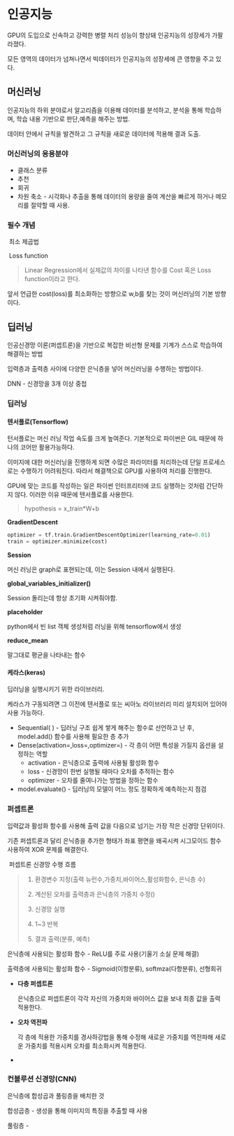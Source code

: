#  **인공지능**

GPU의 도입으로 신속하고 강력한 병렬 처리 성능이 향상돼 인공지능의 성장세가 가팔라졌다.

모든 영역의 데이터가 넘쳐나면서 빅데이터가 인공지능의 성장세에 큰 영향을 주고 있다.

## **머신러닝**

인공지능의 하위 분야로서 알고리즘을 이용해 데이터를 분석하고, 분석을 통해 학습하며, 학습 내용 기반으로 판단,예측을 해주는 방법.

데이터 안에서 규칙을 발견하고 그 규칙을 새로운 데이터에 적용해 결과 도출.

### 머신러닝의 응용분야

* 클래스 분류
* 추천
* 회귀
* 차원 축소 - 시각화나 추출을 통해 데이터의 용량을 줄여 계산을 빠르게 하거나 메모리를 절약할 때 사용.

### 필수 개념

​	최소 제곱법

> 

​	Loss function

> Linear Regression에서 실제값의 차이를 나타낸 함수를 Cost 혹은 Loss function이라고 한다.

앞서 언급한 cost(loss)를 최소화하는 방향으로 w,b를 찾는 것이 머신러닝의 기본 방향이다.

## 딥러닝



인공신경망 이론(퍼셉트론)을 기반으로 복잡한 비선형 문제를 기계가 스스로 학습하여 해결하는 방법

입력층과 출력층 사이에 다양한 은닉층을 넣어 머신러닝을 수행하는 방법이다.

DNN - 신경망을 3개 이상 중첩

### 딥러닝

#### **텐서플로(Tensorflow)**

턴서플로는 머신 러닝 작업 속도를 크게 높여준다. 기본적으로 파이썬은 GIL 때문에 하나의 코어만 활용가능하다. 

 이미지에 대한 머신러닝을 진행하게 되면 수많은 파라미터를 처리하는데 단일 프로세스로는 수행하기 어려워진다.  따라서 해결책으로 GPU를 사용하여 처리를 진행한다.

GPU에 맞는 코드를 작성하는 일은 파이썬 인터프리터에 코드 실행하는 것처럼 간단하지 않다. 이러한 이유 때문에 텐서플로를 사용한다.

> hypothesis = x_train*W+b

**GradientDescent**

```python
optimizer = tf.train.GradientDescentOptimizer(learning_rate=0.01)
train = optimizer.minimize(cost)
```

**Session**

머신 러닝은 graph로 표현되는데, 이는 Session 내에서 실행된다. 

**global_variables_initializer()**

Session 돌리는데 항상 초기화 시켜줘야함.

 **placeholder**

python에서 빈 list 객체 생성처럼 러닝을 위해 tensorflow에서 생성

**reduce_mean**

말그대로 평균을 나타내는 함수



#### **케라스(keras)**

딥러닝을 실행시키기 위한 라이브러리.

케라스가 구동되려면 그 이전에 텐서플로 또는 씨아노 라이브러리 미리 설치되어 있어야 사용 가능하다.

* Sequential( ) - 딥러닝 구조 쉽게 쌓게 해주는 함수로 선언하고 난 후, model.add() 함수를 사용해 필요한 층 추가
* Dense(activation=,loss=,optimizer=) - 각 층이 어떤 특성을 가질지 옵션을 설정하는 역할
  * activation -  은닉층으로 출력에 사용될 활성화 함수
  * loss -  신경망이 한번 실행될 때마다 오차를 추적하는 함수
  * optimizer -  오차를 줄여나가는 방법을 정하는 함수
* model.evaluate() - 딥러닝의 모델이 어느 정도 정확하게 예측하는지 점검

### **퍼셉트론**

입력값과 활성화 함수를 사용해 출력 값을 다음으로 넘기는 가장 작은 신경망 단위이다.

기존 퍼셉트론과 달리 은닉층을 추가한 형태가 좌표 평면을 왜곡시켜 시그모이드 함수 사용하여 XOR 문제를 해결한다.

​	퍼셉트론 신경망 수행 흐름

> 1. 환경변수 지정(출력 뉴런수,가중치,바이어스,활성화함수, 은닉층 수) 
>
> 2. 계산된 오차를 출력층과 은닉층의 가중치 수정()
> 3. 신경망 실행
> 4. 1~3 반복
> 5. 결과 출력(분류, 예측)

은닉층에 사용되는 활성화 함수 - ReLU를 주로 사용(기울기 소실 문제 해결)

출력층에 사용되는 활성화 함수 - Sigmoid(이항분류), softmza(다항분류), 선형회귀

* **다층 퍼셉트론**

  은닉층으로 퍼셉트론이 각각 자신의 가중치와 바이어스 값을 보내 최종 값을 출력 적용한다.

* **오차 역전파**

  각 층에 적용한 가중치를 경사하강법을 통해 수정해 새로운 가중치를 역전파해 새로운 가중치를 적용시켜 오차를 최소화시켜 적용한다.

* 

### **컨볼루션 신경망(CNN)**

 은닉층에 합성곱과 풀링층을 배치한 것

합성곱층 - 생성을 통해 이미지의 특징을 추출할 때 사용

풀링층 - 